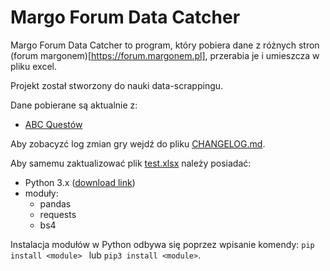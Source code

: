 # Margo Forum Data Catcher

Margo Forum Data Catcher to program, który pobiera dane z różnych stron (forum margonem)[https://forum.margonem.pl], przerabia je i umieszcza w pliku excel.

Projekt został stworzony do nauki data-scrappingu.

Dane pobierane są aktualnie z:
+ [ABC Questów](https://forum.margonem.pl/?task=forum&show=posts&id=453382)

Aby zobacyzć log zmian gry wejdź do pliku [CHANGELOG.md](CHANGELOG.md).

Aby samemu zaktualizować plik [test.xlsx](test.xlsx) należy posiadać:
+ Python 3.x ([download link](https://www.python.org/downloads/))
+ moduły:
    + pandas
    + requests
    + bs4

Instalacja modułów w Python odbywa się poprzez wpisanie komendy: `pip install <module> ` lub `pip3 install <module>`.
